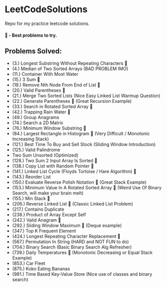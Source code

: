 # LeetCodeSolutions
Repo for my practice leetcode solutions.
#### 🌟 - Best problems to try.

## Problems Solved:
- (3.) Longest Substring Without Repeating Characters 🌟
- (4.) Median of Two Sorted Arrays (BAD PROBLEM IMO)
- (11.) Container With Most Water
- (15.) 3 Sum 🌟
- (19.) Remove Nth Node From End of List 🌟
- (20.) Valid Parentheses 🌟
- (21.) Merge Two Sorted Lists (Nice Easy Linked List Warmup Question)
- (22.) Generate Parentheses 🌟 (Great Recursion Example)
- (33.) Search in Rotated Sorted Array 🌟
- (42.) Trapping Rain Water 🌟
- (49.) Group Anagrams
- (74.) Search a 2D Matrix
- (76.) Minimum Window Substring 🌟
- (84.) Largest Rectangle in Histogram 🌟 (Very Difficult / Monotonic Increasing Stack)
- (121.) Best Time To Buy and Sell Stock (Sliding Window Introduction)
- (125.) Valid Palindrome
- Two Sum Unsorted (Optimized)
- (128.) Two Sum 2 Input Array Is Sorted 🌟
- (138.) Copy List with Random Pointer 🌟
- (141.) Linked List Cycle (Floyds Tortoise / Hare Algorithm) 🌟
- (143.) Reorder List
- (150.) Evaluate Reverse Polish Notation 🌟 (Great Stack Example)
- (153.) Minimum Value In A Rotated Sorted Array 🌟 (Weird Use Of Binary Search, will make your brain melt) 
- (155.) Min Stack 🌟
- (206.) Reverse Linked List 🌟 (Classic Linked List Problem) 
- (217.) Contains Duplicate
- (238.) Product of Array Except Self
- (242.) Valid Anagram 🌟
- (292.) Sliding Window Maximum 🌟 (Deque example)
- (347.) Top K Frequent Element
- (424.) Longest Repeating Character Replacement 🌟
- (567.) Permutation In String (HARD and NOT FUN to do)
- (704.) Binary Search (Basic Binary Search Alg Refresher)
- (739.) Daily Temperatures 🌟 (Monotonic Decreasing or Equal Stack Example)
- (853.) Car Fleet
- (875.) Koko Eating Bananas
- (981.) Time Based Key-Value Store (Nice use of classes and binary search)


